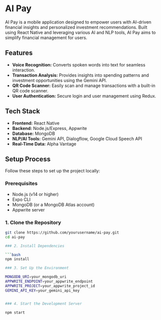 # AI Pay

AI Pay is a mobile application designed to empower users with AI-driven financial insights and personalized investment recommendations. Built using React Native and leveraging various AI and NLP tools, AI Pay aims to simplify financial management for users.

## Features

- **Voice Recognition:** Converts spoken words into text for seamless interaction.
- **Transaction Analysis:** Provides insights into spending patterns and investment opportunities using the Gemini API.
- **QR Code Scanner:** Easily scan and manage transactions with a built-in QR code scanner.
- **User Authentication:** Secure login and user management using Redux.

## Tech Stack

- **Frontend:** React Native
- **Backend:** Node.js/Express, Appwrite
- **Database:** MongoDB
- **NLP/AI Tools:** Gemini API, Dialogflow, Google Cloud Speech API
- **Real-Time Data:** Alpha Vantage

## Setup Process

Follow these steps to set up the project locally:

### Prerequisites

- Node.js (v14 or higher)
- Expo CLI
- MongoDB (or a MongoDB Atlas account)
- Appwrite server

### 1. Clone the Repository

```bash
git clone https://github.com/yourusername/ai-pay.git
cd ai-pay

### 2. Install Dependencies

```bash
npm install

### 3. Set Up the Environment

MONGODB_URI=your_mongodb_uri
APPWRITE_ENDPOINT=your_appwrite_endpoint
APPWRITE_PROJECT=your_appwrite_project_id
GEMINI_API_KEY=your_gemini_api_key


### 4. Start the Development Server

npm start

